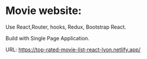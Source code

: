 # Movie website:
Use React,Router, hooks, Redux, Bootstrap React.

Build with Single Page Application. 

URL: https://top-rated-movie-list-react-lyon.netlify.app/
